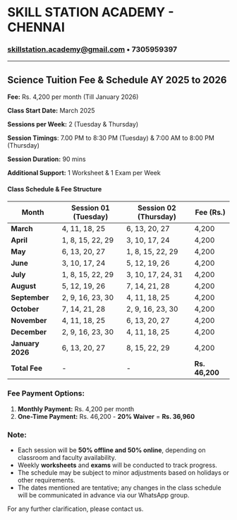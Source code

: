 
# **SKILL STATION ACADEMY - CHENNAI**  
### skillstation.academy@gmail.com • 7305959397  
---  

## **Science Tuition Fee & Schedule AY 2025 to 2026**  

**Fee:** Rs. 4,200 per month (Till January 2026)  

**Class Start Date:** March 2025  

**Sessions per Week:** 2 (Tuesday & Thursday)  

**Session Timings**: 7.00 PM to 8:30 PM (Tuesday) & 7:00 AM to 8:00 PM (Thursday)

**Session Duration:** 90 mins  

**Additional Support:** 1 Worksheet & 1 Exam per Week  

#### **Class Schedule & Fee Structure**  

| Month        | Session 01 (Tuesday) | Session 02 (Thursday) | Fee (Rs.) |  
|-------------|----------------------|----------------------|---------|  
| **March**   | 4, 11, 18, 25        | 6, 13, 20, 27       | 4,200   |  
| **April**   | 1, 8, 15, 22, 29     | 3, 10, 17, 24       | 4,200   |  
| **May**     | 6, 13, 20, 27        | 1, 8, 15, 22, 29    | 4,200   |  
| **June**    | 3, 10, 17, 24        | 5, 12, 19, 26       | 4,200   |  
| **July**    | 1, 8, 15, 22, 29     | 3, 10, 17, 24, 31   | 4,200   |  
| **August**  | 5, 12, 19, 26        | 7, 14, 21, 28       | 4,200   |  
| **September** | 2, 9, 16, 23, 30   | 4, 11, 18, 25       | 4,200   |  
| **October**   | 7, 14, 21, 28      | 2, 9, 16, 23, 30    | 4,200   |  
| **November**  | 4, 11, 18, 25      | 6, 13, 20, 27       | 4,200   |  
| **December**  | 2, 9, 16, 23, 30   | 4, 11, 18, 25       | 4,200   |  
| **January 2026** | 6, 13, 20, 27   | 8, 15, 22, 29       | 4,200   |  
| **Total Fee** | - | - | **Rs. 46,200** |  

### **Fee Payment Options:**  
1. **Monthly Payment:** Rs. 4,200 per month  
2. **One-Time Payment:** Rs. 46,200 - **20% Waiver** = **Rs. 36,960**  

### **Note:**  
- Each session will be **50% offline and 50% online**, depending on classroom and faculty availability.  
- Weekly **worksheets** and **exams** will be conducted to track progress.  
- The schedule may be subject to minor adjustments based on holidays or other requirements.  
- The dates mentioned are tentative; any changes in the class schedule will be communicated in advance via our WhatsApp group.  

For any further clarification, please contact us.  

